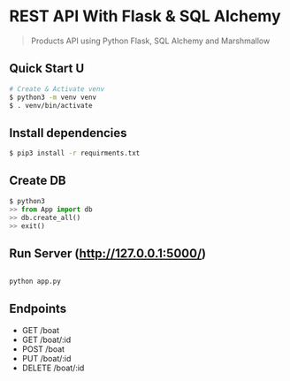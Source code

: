 # REST API With Flask & SQL Alchemy

> Products API using Python Flask, SQL Alchemy and Marshmallow

## Quick Start U

``` bash
# Create & Activate venv
$ python3 -m venv venv
$ . venv/bin/activate
```
## Install dependencies
```bash
$ pip3 install -r requirments.txt
```
## Create DB
```python
$ python3
>> from App import db
>> db.create_all()
>> exit()
```
## Run Server (http://127.0.0.1:5000/)
```bash

python app.py
```

## Endpoints

* GET     /boat
* GET     /boat/:id
* POST    /boat
* PUT     /boat/:id
* DELETE  /boat/:id
